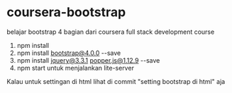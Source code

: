 # coursera-bootstrap
belajar bootstrap 4 bagian dari coursera full stack development course

1. npm install
2. npm install bootstrap@4.0.0 --save
3. npm install jquery@3.3.1 popper.js@1.12.9 --save
4. npm start untuk menjalankan lite-server

Kalau untuk settingan di html lihat di commit "setting bootstrap di html" aja

